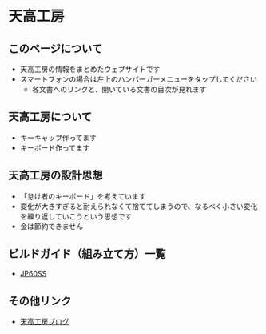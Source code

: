 # 天高工房

## このページについて

* 天高工房の情報をまとめたウェブサイトです
* スマートフォンの場合は左上のハンバーガーメニューをタップしてください
  * 各文書へのリンクと、開いている文書の目次が見れます

## 天高工房について

* キーキャップ作ってます
* キーボード作ってます

## 天高工房の設計思想

* 「怠け者のキーボード」を考えています
* 変化が大きすぎると耐えられなくて捨ててしまうので、なるべく小さい変化を繰り返していこうという思想です
* 金は節約できません

## ビルドガイド（組み立て方）一覧

* [JP60SS](/jp60ss/)

## その他リンク

* [天高工房ブログ](https://skyhigh-works.hatenablog.com/)
